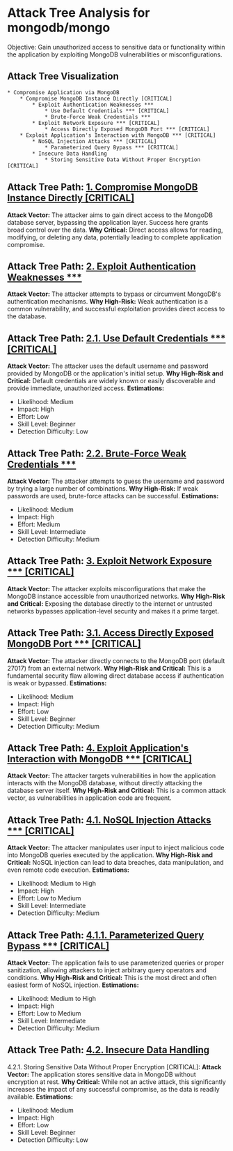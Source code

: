 # Attack Tree Analysis for mongodb/mongo

Objective: Gain unauthorized access to sensitive data or functionality within the application by exploiting MongoDB vulnerabilities or misconfigurations.

## Attack Tree Visualization

```
* Compromise Application via MongoDB
    * Compromise MongoDB Instance Directly [CRITICAL]
        * Exploit Authentication Weaknesses ***
            * Use Default Credentials *** [CRITICAL]
            * Brute-Force Weak Credentials ***
        * Exploit Network Exposure *** [CRITICAL]
            * Access Directly Exposed MongoDB Port *** [CRITICAL]
    * Exploit Application's Interaction with MongoDB *** [CRITICAL]
        * NoSQL Injection Attacks *** [CRITICAL]
            * Parameterized Query Bypass *** [CRITICAL]
        * Insecure Data Handling
            * Storing Sensitive Data Without Proper Encryption [CRITICAL]
```


## Attack Tree Path: [1. Compromise MongoDB Instance Directly [CRITICAL]](./attack_tree_paths/1__compromise_mongodb_instance_directly__critical_.md)

**Attack Vector:**  The attacker aims to gain direct access to the MongoDB database server, bypassing the application layer. Success here grants broad control over the data.
**Why Critical:** Direct access allows for reading, modifying, or deleting any data, potentially leading to complete application compromise.

## Attack Tree Path: [2. Exploit Authentication Weaknesses ***](./attack_tree_paths/2__exploit_authentication_weaknesses.md)

**Attack Vector:** The attacker attempts to bypass or circumvent MongoDB's authentication mechanisms.
**Why High-Risk:** Weak authentication is a common vulnerability, and successful exploitation provides direct access to the database.

## Attack Tree Path: [2.1. Use Default Credentials *** [CRITICAL]](./attack_tree_paths/2_1__use_default_credentials___critical_.md)

**Attack Vector:** The attacker uses the default username and password provided by MongoDB or the application's initial setup.
**Why High-Risk and Critical:** Default credentials are widely known or easily discoverable and provide immediate, unauthorized access.
**Estimations:**
* Likelihood: Medium
* Impact: High
* Effort: Low
* Skill Level: Beginner
* Detection Difficulty: Low

## Attack Tree Path: [2.2. Brute-Force Weak Credentials ***](./attack_tree_paths/2_2__brute-force_weak_credentials.md)

**Attack Vector:** The attacker attempts to guess the username and password by trying a large number of combinations.
**Why High-Risk:** If weak passwords are used, brute-force attacks can be successful.
**Estimations:**
* Likelihood: Medium
* Impact: High
* Effort: Medium
* Skill Level: Intermediate
* Detection Difficulty: Medium

## Attack Tree Path: [3. Exploit Network Exposure *** [CRITICAL]](./attack_tree_paths/3__exploit_network_exposure___critical_.md)

**Attack Vector:** The attacker exploits misconfigurations that make the MongoDB instance accessible from unauthorized networks.
**Why High-Risk and Critical:** Exposing the database directly to the internet or untrusted networks bypasses application-level security and makes it a prime target.

## Attack Tree Path: [3.1. Access Directly Exposed MongoDB Port *** [CRITICAL]](./attack_tree_paths/3_1__access_directly_exposed_mongodb_port___critical_.md)

**Attack Vector:** The attacker directly connects to the MongoDB port (default 27017) from an external network.
**Why High-Risk and Critical:** This is a fundamental security flaw allowing direct database access if authentication is weak or bypassed.
**Estimations:**
* Likelihood: Medium
* Impact: High
* Effort: Low
* Skill Level: Beginner
* Detection Difficulty: Medium

## Attack Tree Path: [4. Exploit Application's Interaction with MongoDB *** [CRITICAL]](./attack_tree_paths/4__exploit_application's_interaction_with_mongodb___critical_.md)

**Attack Vector:** The attacker targets vulnerabilities in how the application interacts with the MongoDB database, without directly attacking the database server itself.
**Why High-Risk and Critical:** This is a common attack vector, as vulnerabilities in application code are frequent.

## Attack Tree Path: [4.1. NoSQL Injection Attacks *** [CRITICAL]](./attack_tree_paths/4_1__nosql_injection_attacks___critical_.md)

**Attack Vector:** The attacker manipulates user input to inject malicious code into MongoDB queries executed by the application.
**Why High-Risk and Critical:** NoSQL injection can lead to data breaches, data manipulation, and even remote code execution.
**Estimations:**
* Likelihood: Medium to High
* Impact: High
* Effort: Low to Medium
* Skill Level: Intermediate
* Detection Difficulty: Medium

## Attack Tree Path: [4.1.1. Parameterized Query Bypass *** [CRITICAL]](./attack_tree_paths/4_1_1__parameterized_query_bypass___critical_.md)

**Attack Vector:** The application fails to use parameterized queries or proper sanitization, allowing attackers to inject arbitrary query operators and conditions.
**Why High-Risk and Critical:** This is the most direct and often easiest form of NoSQL injection.
**Estimations:**
* Likelihood: Medium to High
* Impact: High
* Effort: Low to Medium
* Skill Level: Intermediate
* Detection Difficulty: Medium

## Attack Tree Path: [4.2. Insecure Data Handling](./attack_tree_paths/4_2__insecure_data_handling.md)

4.2.1. Storing Sensitive Data Without Proper Encryption [CRITICAL]:
**Attack Vector:** The application stores sensitive data in MongoDB without encryption at rest.
**Why Critical:** While not an active attack, this significantly increases the impact of any successful compromise, as the data is readily available.
**Estimations:**
* Likelihood: Medium
* Impact: High
* Effort: Low
* Skill Level: Beginner
* Detection Difficulty: Low


